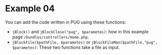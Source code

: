 # Example 04

You can add the code written in PUG using these functions:
- `jBlock()` and `jBlockClose("pug", $parametes)`: how in this example page `/bundles/controllers/Home.php`.
- `jBlockFile($pathFile, $parametes)` or `jBlockFileMan($pathFile,"pug", $parametes)`: These two functions take a file as input.
